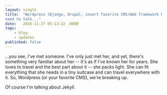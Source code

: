 ```yaml
---
layout: single
title:  "Wordpress (Django, Drupal, insert favorite CMS/Web framework here), we
need to talk..."
date:   2016-11-27 05:13:32 -0800
tags:
    - blog
    - updates
published: false
---
```

...you see, I've met someone. I've only just met her, and yet, there's something
very familiar about her -- it's as if I've known her for years. She loves to
travel and the best part about it -- she packs light. She can fit everything
that she needs in a tiny suitcase and can travel everywhere with it. So,
Wordpress (or your favorite CMS), we're breaking up.

Of course I'm talking about Jekyll.
